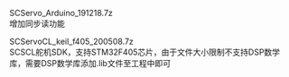 SCServo_Arduino_191218.7z  
增加同步读功能  

SCServoCL_keil_f405_200508.7z  
SCSCL舵机SDK，支持STM32F405芯片，由于文件大小限制不支持DSP数学库，需要DSP数学库添加.lib文件至工程中即可  